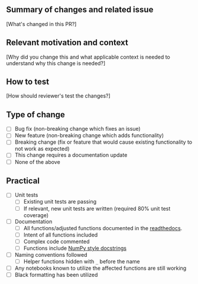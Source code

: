 ## Summary of changes and related issue
[What's changed in this PR?]

## Relevant motivation and context
[Why did you change this and what applicable context is needed to understand why this change is needed?]

## How to test 
[How should reviewer's test the changes?] 

## Type of change
- [ ] Bug fix (non-breaking change which fixes an issue)
- [ ] New feature (non-breaking change which adds functionality)
- [ ] Breaking change (fix or feature that would cause existing functionality to not work as expected)
- [ ] This change requires a documentation update
- [ ] None of the above  

## Practical
- [ ] Unit tests
  - [ ] Existing unit tests are passing
  - [ ] If relevant, new unit tests are written (required 80% unit test coverage)
- [ ] Documentation
  - [ ] All functions/adjusted functions documented in the [readthedocs](https://climakitae.readthedocs.io/en/latest/).
  - [ ] Intent of all functions included
  - [ ] Complex code commented
  - [ ] Functions include [NumPy style docstrings](https://sphinxcontrib-napoleon.readthedocs.io/en/latest/example_numpy.html) 
- [ ] Naming conventions followed
  - [ ] Helper functions hidden with `_` before the name
- [ ] Any notebooks known to utilize the affected functions are still working
- [ ] Black formatting has been utilized
